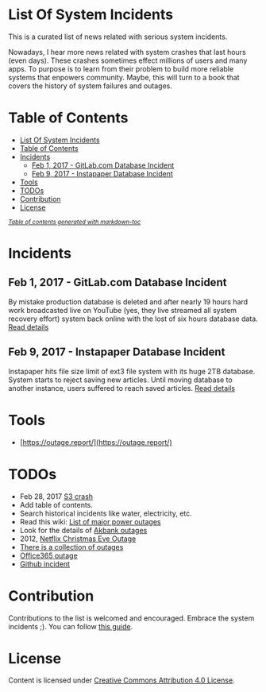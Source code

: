 # List Of System Incidents
This is a curated list of news related with serious system incidents.

Nowadays, I hear more news related with system crashes that last hours (even days). These crashes sometimes effect millions of users and many apps. To purpose is to learn from their problem to build more reliable systems that enpowers community. Maybe, this will turn to a book that covers the history of system failures and outages. 

# Table of Contents
- [List Of System Incidents](#list-of-system-incidents)
- [Table of Contents](#table-of-contents)
- [Incidents](#incidents)
  * [Feb 1, 2017 - GitLab.com Database Incident](#feb-1--2017---gitlabcom-database-incident)
  * [Feb 9, 2017 - Instapaper Database Incident](#feb-9--2017---instapaper-database-incident)
- [Tools](#tools)
- [TODOs](#todos)
- [Contribution](#contribution)
- [License](#license)

<small><i><a href='http://ecotrust-canada.github.io/markdown-toc/'>Table of contents generated with markdown-toc</a></i></small>


# Incidents
## Feb 1, 2017 - GitLab.com Database Incident
By mistake production database is deleted and after nearly 19 hours hard work broadcasted live on YouTube (yes, they live streamed all system recovery effort) system back online with the lost of six hours database data. [Read details](https://github.com/mustilica/NewsListOfSystemIncidents/blob/master/2017-02-01-GitLab.md)

## Feb 9, 2017 - Instapaper Database Incident
Instapaper hits file size limit of ext3 file system with its huge 2TB database. System starts to reject saving new articles. Until moving database to another instance, users suffered to reach saved articles. [Read details](https://github.com/mustilica/NewsListOfSystemIncidents/blob/master/2017-02-09-Instapaper.md)

# Tools
- [https://outage.report/](https://outage.report/)

# TODOs
- Feb 28, 2017 [S3 crash](https://aws.amazon.com/message/41926/)
- Add table of contents.
- Search historical incidents like water, electricity, etc.
- Read this wiki: [List of major power outages](https://en.wikipedia.org/wiki/List_of_major_power_outages)
- Look for the details of [Akbank outages](http://www.reuters.com/article/turkey-akbank-idUSL5N1H42OO)
- 2012, [Netflix Christmas Eve Outage](https://medium.com/netflix-techblog/a-closer-look-at-the-christmas-eve-outage-d7b409a529ee)
- [There is a collection of outages](https://www.infoworld.com/article/2622201/cloud-computing/the-10-worst-cloud-outages--and-what-we-can-learn-from-them-.html)
- [Office365 outage](https://news.ycombinator.com/item?id=19030099)
- [Github incident](https://www.githubstatus.com/incidents/tj58y1kx7tqy)

# Contribution
Contributions to the list is welcomed and encouraged. Embrace the system incidents ;). You can follow [this guide](https://github.com/mustilica/NewsListOfSystemIncidents/blob/master/CONTRIBUTING.md).

# License
Content is licensed under [Creative Commons Attribution 4.0 License](https://github.com/mustilica/NewsListOfSystemIncidents/blob/master/LICENSE).
